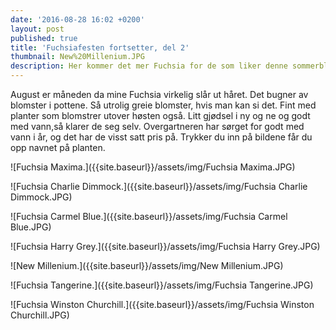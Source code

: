```yaml
---
date: '2016-08-28 16:02 +0200'
layout: post
published: true
title: 'Fuchsiafesten fortsetter, del 2'
thumbnail: New%20Millenium.JPG
description: Her kommer det mer Fuchsia for de som liker denne sommerblomsten.
---
```


August er måneden da mine Fuchsia virkelig slår ut håret. Det bugner av blomster i pottene. Så utrolig greie blomster, hvis man kan si det. Fint med planter som blomstrer utover høsten også. Litt gjødsel i ny og ne og godt med vann,så klarer de seg selv. Overgartneren har sørget for godt med vann i år, og det har de visst satt pris på. Trykker du inn på bildene får du opp navnet på planten.

![Fuchsia Maxima.]({{site.baseurl}}/assets/img/Fuchsia Maxima.JPG)

![Fuchsia Charlie Dimmock.]({{site.baseurl}}/assets/img/Fuchsia Charlie Dimmock.JPG)

![Fuchsia Carmel Blue.]({{site.baseurl}}/assets/img/Fuchsia Carmel Blue.JPG)

<!--more-->

![Fuchsia Harry Grey.]({{site.baseurl}}/assets/img/Fuchsia Harry Grey.JPG)

![New Millenium.]({{site.baseurl}}/assets/img/New Millenium.JPG)

![Fuchsia Tangerine.]({{site.baseurl}}/assets/img/Fuchsia Tangerine.JPG)

![Fuchsia Winston Churchill.]({{site.baseurl}}/assets/img/Fuchsia Winston Churchill.JPG)
